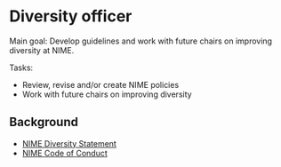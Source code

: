 # Diversity officer

Main goal: Develop guidelines and work with future chairs on improving diversity at NIME.

Tasks:

- Review, revise and/or create NIME policies
- Work with future chairs on improving diversity


## Background

- [NIME Diversity Statement](http://www.nime.org/diversity/)
- [NIME Code of Conduct](http://www.nime.org/code-of-conduct/)
